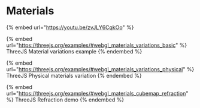 # Materials

{% embed url="https://youtu.be/zvJLY6CqkOo" %}



{% embed url="https://threejs.org/examples/#webgl_materials_variations_basic" %}
ThreeJS Material variations example
{% endembed %}

{% embed url="https://threejs.org/examples/#webgl_materials_variations_physical" %}
ThreeJS Physical materials variation
{% endembed %}

{% embed url="https://threejs.org/examples/#webgl_materials_cubemap_refraction" %}
ThreeJS Refraction demo
{% endembed %}



